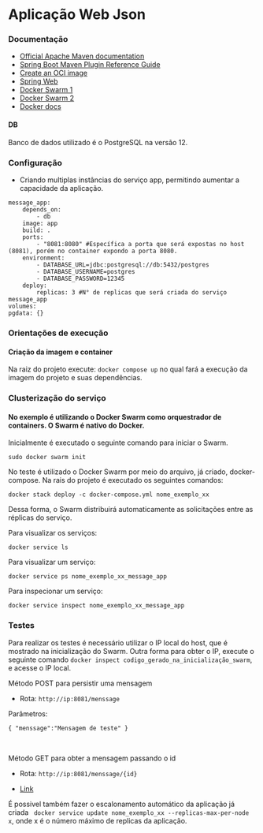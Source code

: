 # Aplicação Web Json

### Documentação

* [Official Apache Maven documentation](https://maven.apache.org/guides/index.html)
* [Spring Boot Maven Plugin Reference Guide](https://docs.spring.io/spring-boot/docs/3.1.4/maven-plugin/reference/html/)
* [Create an OCI image](https://docs.spring.io/spring-boot/docs/3.1.4/maven-plugin/reference/html/#build-image)
* [Spring Web](https://docs.spring.io/spring-boot/docs/3.1.4/reference/htmlsingle/index.html#web)
* [Docker Swarm 1](https://www.cherryservers.com/blog/docker-swarm-tutorial-container-orchestration)
* [Docker Swarm 2](https://fabriciosanchez.com.br/distribuindo-containers-com-swarm-parte-2/)
* [Docker docs](https://docs.docker.com/engine/reference/commandline/node_ls/)

#### DB
Banco de dados utilizado é o PostgreSQL na versão 12.

### Configuração 

* Criando multiplas instâncias do serviço app, permitindo aumentar a capacidade da aplicação.

``` 
message_app:
    depends_on:
        - db
    image: app
    build: .
    ports:
        - "8081:8080" #Específica a porta que será expostas no host (8081), porém no container expondo a porta 8080.
    environment:
        - DATABASE_URL=jdbc:postgresql://db:5432/postgres
        - DATABASE_USERNAME=postgres
        - DATABASE_PASSWORD=12345
    deploy:
        replicas: 3 #N° de replicas que será criada do serviço message_app
volumes:
pgdata: {} 
```

### Orientações de execução
#### Criação da imagem e container

Na raiz do projeto execute:
`docker compose up` no qual fará a execução da imagem do projeto e suas dependências.

### Clusterização do serviço
#### No exemplo é utilizando o Docker Swarm como orquestrador de containers. O Swarm é nativo do Docker. 
Inicialmente é executado o seguinte comando para iniciar o Swarm.

`sudo docker swarm init`

No teste é utilizado o Docker Swarm por meio do arquivo, já criado, docker-compose. Na rais do projeto é executado os seguintes comandos:

`docker stack deploy -c docker-compose.yml nome_exemplo_xx`

Dessa forma, o Swarm distribuirá automaticamente as solicitações entre as réplicas do serviço.

Para visualizar os serviços:

`docker service ls` 

Para visualizar um serviço:

`docker service ps nome_exemplo_xx_message_app`

Para inspecionar um serviço:

`docker service inspect nome_exemplo_xx_message_app`

### Testes

Para realizar os testes é necessário utilizar o IP local do host, que é mostrado na inicialização do Swarm. Outra forma para obter o IP, execute o seguinte comando `docker inspect codigo_gerado_na_inicialização_swarm`, e acesse o IP local.   

Método POST para persistir uma mensagem

* Rota: `http://ip:8081/menssage`

Parâmetros:

`{
"menssage":"Mensagem de teste"
}`

<br/>

Método GET para obter a mensagem passando o id

* Rota: `http://ip:8081/menssage/{id}`


* [Link](http://ip:8081/menssage)

É possivel também fazer o escalonamento automático da aplicação já criada ` docker service update nome_exemplo_xx --replicas-max-per-node x`, onde x é o número máximo de replicas da aplicação.
